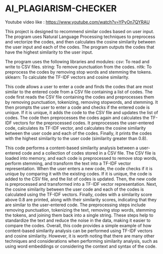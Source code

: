 # AI_PLAGIARISM-CHECKER
Youtube video like : https://www.youtube.com/watch?v=YPyOn7QYRAU

This project is designed to recommend similar codes based on user input.  The program uses Natural Language Processing techniques to preprocess and vectorize the codes, and then calculates the cosine similarity between the user input and each of the codes.  The program outputs the codes that have the highest similarity to the user input.

The program uses the following libraries and modules:
csv: To read and write to CSV files.
string: To remove punctuation from the codes.
nltk: To preprocess the codes by removing stop words and stemming the tokens.
sklearn: To calculate the TF-IDF vectors and cosine similarity.

This code allows a user to enter a code and finds the codes that are most similar to the entered code from a CSV file containing a list of codes.
The code first reads the CSV file containing the codes and preprocesses them by removing punctuation, tokenizing, removing stopwords, and stemming. 
It then prompts the user to enter a code and checks if the entered code is unique. 
If it is unique, it adds the code to the CSV file and updates the list of codes.
The code then preprocesses the codes again and calculates the TF-IDF vectors for the preprocessed codes.
 It preprocesses the user-entered code, calculates its TF-IDF vector, and calculates the cosine similarity between the user code and each of the codes. Finally, it prints the codes with the highest similarity to the user code (similarity greater than 0.8).

This code performs a content-based similarity analysis between a user-entered code and a collection of codes stored in a CSV file. The CSV file is loaded into memory, and each code is preprocessed to remove stop words, perform stemming, and transform the text into a TF-IDF vector representation.
When the user enters a new code, the code checks if it is unique by comparing it with the existing codes. If it is unique, the code is added to the CSV file, and the list of codes is updated. Then, the new code is preprocessed and transformed into a TF-IDF vector representation.
Next, the cosine similarity between the user code and each of the codes is calculated using the TF-IDF vectors. Finally, codes with a similarity score above 0.8 are printed, along with their similarity scores, indicating that they are similar to the user-entered code.
The preprocessing steps include removing punctuation, tokenizing the text, removing stop words, stemming the tokens, and joining them back into a single string. These steps help to standardize the text and reduce the noise in the data, making it easier to compare the codes. 
Overall, this code provides a simple example of how content-based similarity analysis can be performed using TF-IDF vectors and cosine similarity. However, it is worth noting that there are many other techniques and considerations when performing similarity analysis, such as using word embeddings or considering the context and syntax of the code.
